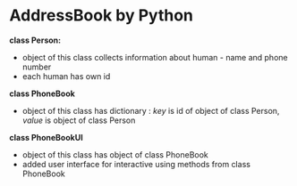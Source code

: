# AddressBook by Python

**class Person:**
  - object of this class collects information about human - name and phone number  
  - each human has own id 
  
**class PhoneBook**
  - object of this class has dictionary : *key* is id of object of class Person, *value* is object of class Person
                                                
**class PhoneBookUI**
  - object of this class has object of class PhoneBook
  - added user interface for interactive using methods from class PhoneBook
